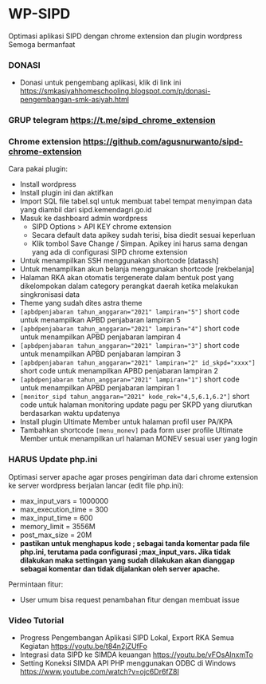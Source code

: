 # WP-SIPD
Optimasi aplikasi SIPD dengan chrome extension dan plugin wordpress
Semoga bermanfaat

### DONASI
- Donasi untuk pengembang aplikasi, klik di link ini https://smkasiyahhomeschooling.blogspot.com/p/donasi-pengembangan-smk-asiyah.html

### GRUP telegram https://t.me/sipd_chrome_extension

### Chrome extension https://github.com/agusnurwanto/sipd-chrome-extension

Cara pakai plugin:
- Install wordpress
- Install plugin ini dan aktifkan
- Import SQL file tabel.sql untuk membuat tabel tempat menyimpan data yang diambil dari sipd.kemendagri.go.id
- Masuk ke dashboard admin wordpress
	- SIPD Options > API KEY chrome extension
	- Secara default data apikey sudah terisi, bisa diedit sesuai keperluan
	- Klik tombol Save Change / Simpan. Apikey ini harus sama dengan yang ada di configurasi SIPD chrome extension
- Untuk menampilkan SSH menggunakan shortcode [datassh]
- Untuk menampilkan akun belanja menggunakan shortcode [rekbelanja]
- Halaman RKA akan otomatis tergenerate dalam bentuk post yang dikelompokan dalam category perangkat daerah ketika melakukan singkronisasi data
- Theme yang sudah dites astra theme
- `[apbdpenjabaran tahun_anggaran="2021" lampiran="5"]` short code untuk menampilkan APBD penjabaran lampiran 5
- `[apbdpenjabaran tahun_anggaran="2021" lampiran="4"]` short code untuk menampilkan APBD penjabaran lampiran 4
- `[apbdpenjabaran tahun_anggaran="2021" lampiran="3"]` short code untuk menampilkan APBD penjabaran lampiran 3
- `[apbdpenjabaran tahun_anggaran="2021" lampiran="2" id_skpd="xxxx"]` short code untuk menampilkan APBD penjabaran lampiran 2
- `[apbdpenjabaran tahun_anggaran="2021" lampiran="1"]` short code untuk menampilkan APBD penjabaran lampiran 1
- `[monitor_sipd tahun_anggaran="2021" kode_rek="4,5,6.1,6.2"]` short code untuk halaman monitoring update pagu per SKPD yang diurutkan berdasarkan waktu updatenya
- Install plugin Ultimate Member untuk halaman profil user PA/KPA
- Tambahkan shortcode `[menu_monev]` pada form user profile Ultimate Member untuk menampilkan url halaman MONEV sesuai user yang login

### HARUS Update php.ini

Optimasi server apache agar proses pengiriman data dari chrome extension ke server wordpress berjalan lancar (edit file php.ini):
- max_input_vars = 1000000
- max_execution_time = 300
- max_input_time = 600
- memory_limit = 3556M
- post_max_size = 20M
- **pastikan untuk menghapus kode ; sebagai tanda komentar pada file php.ini, terutama pada configurasi ;max_input_vars. Jika tidak dilakukan maka settingan yang sudah dilakukan akan dianggap sebagai komentar dan tidak dijalankan oleh server apache.**

Permintaan fitur:
- User umum bisa request penambahan fitur dengan membuat issue

### Video Tutorial 

- Progress Pengembangan Aplikasi SIPD Lokal, Export RKA Semua Kegiatan https://youtu.be/t84n2jZUfFo
- Integrasi data SIPD ke SIMDA keuangan https://youtu.be/vFOsAlnxmTo
- Setting Koneksi SIMDA API PHP menggunakan ODBC di Windows https://www.youtube.com/watch?v=ojc6Dr6fZ8I
